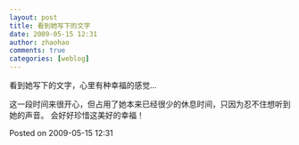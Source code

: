 ```yaml
---
layout: post
title: 看到她写下的文字
date: 2009-05-15 12:31
author: zhaohao
comments: true
categories: [weblog]
---
```

看到她写下的文字，心里有种幸福的感觉…

这一段时间来很开心，但占用了她本来已经很少的休息时间，只因为忍不住想听到她的声音。 会好好珍惜这美好的幸福！

Posted on 2009-05-15 12:31
